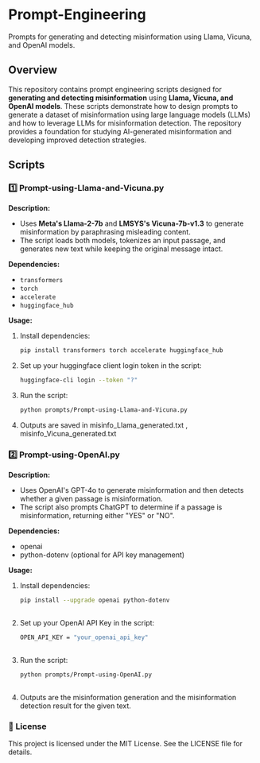 # Prompt-Engineering
Prompts for generating and detecting misinformation using Llama, Vicuna, and OpenAI models.

## Overview  
This repository contains prompt engineering scripts designed for **generating and detecting misinformation** using **Llama, Vicuna, and OpenAI models**. These scripts demonstrate how to design prompts to generate a dataset of misinformation using large language models (LLMs) and how to leverage LLMs for misinformation detection. The repository provides a foundation for studying AI-generated misinformation and developing improved detection strategies.

## Scripts  

### 1️⃣ Prompt-using-Llama-and-Vicuna.py  
**Description:**  
  - Uses **Meta's Llama-2-7b** and **LMSYS's Vicuna-7b-v1.3** to generate misinformation by paraphrasing misleading content.  
  - The script loads both models, tokenizes an input passage, and generates new text while keeping the original message intact.  

**Dependencies:**  
  - `transformers`
  - `torch`
  - `accelerate`
  - `huggingface_hub`  

**Usage:**

  1. Install dependencies:  
     ```sh
     pip install transformers torch accelerate huggingface_hub

  2. Set up your huggingface client login token in the script:
     ```sh
     huggingface-cli login --token "?"

  3. Run the script:
     ```sh
     python prompts/Prompt-using-Llama-and-Vicuna.py

  4. Outputs are saved in misinfo_Llama_generated.txt , misinfo_Vicuna_generated.txt

   
### 2️⃣ Prompt-using-OpenAI.py
**Description:**

  * Uses OpenAI's GPT-4o to generate misinformation and then detects whether a given passage is misinformation.
  * The script also prompts ChatGPT to determine if a passage is misinformation, returning either "YES" or "NO".
    
**Dependencies:**
  - openai
  - python-dotenv (optional for API key management)
  
**Usage:**
  1. Install dependencies:
     ```sh
     pip install --upgrade openai python-dotenv
    
  3. Set up your OpenAI API Key in the script:
     ```sh
     OPEN_API_KEY = "your_openai_api_key"
   
  4. Run the script:
     ```sh
     python prompts/Prompt-using-OpenAI.py
 
  5. Outputs are the misinformation generation and the misinformation detection result for the given text.
     

### 📜 License
This project is licensed under the MIT License. See the LICENSE file for details.  
